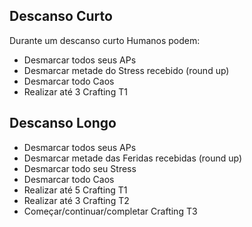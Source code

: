## Descanso Curto

Durante um descanso curto Humanos podem:

- Desmarcar todos seus APs
- Desmarcar metade do Stress recebido (round up)
- Desmarcar todo Caos
- Realizar até 3 Crafting T1

## Descanso Longo

- Desmarcar todos seus APs
- Desmarcar metade das Feridas recebidas (round up)
- Desmarcar todo seu Stress
- Desmarcar todo Caos
- Realizar até 5 Crafting T1
- Realizar até 3 Crafting T2
- Começar/continuar/completar Crafting T3
